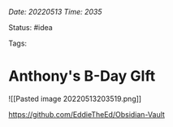*Date: 20220513 Time: 2035*

Status: #idea 

Tags:

# Anthony's B-Day GIft

![[Pasted image 20220513203519.png]]

https://github.com/EddieTheEd/Obsidian-Vault